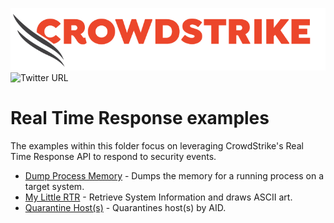 ![CrowdStrike Falcon](https://raw.githubusercontent.com/CrowdStrike/falconpy/main/docs/asset/cs-logo.png)
![Twitter URL](https://img.shields.io/twitter/url?label=Follow%20%40CrowdStrike&style=social&url=https%3A%2F%2Ftwitter.com%2FCrowdStrike)

# Real Time Response examples
The examples within this folder focus on leveraging CrowdStrike's Real Time Response API to respond to security events.

- [Dump Process Memory](pid-dump) - Dumps the memory for a running process on a target system.
- [My Little RTR](pony) - Retrieve System Information and draws ASCII art.
- [Quarantine Host(s)](quarantine_hosts.py) - Quarantines host(s) by AID.